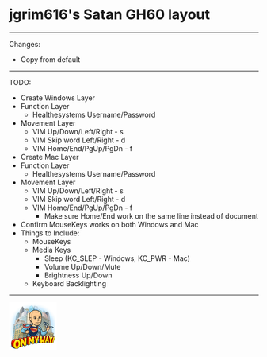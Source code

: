 # jgrim616's Satan GH60 layout

---

Changes:

*   Copy from default

---

TODO:

*   Create Windows Layer
*   Function Layer
    *   Healthesystems Username/Password
*   Movement Layer
    *   VIM Up/Down/Left/Right - s
    *   VIM Skip word Left/Right - d
    *   VIM Home/End/PgUp/PgDn - f
*   Create Mac Layer
*   Function Layer
    *   Healthesystems Username/Password
*   Movement Layer
    *   VIM Up/Down/Left/Right - s
    *   VIM Skip word Left/Right - d
    *   VIM Home/End/PgUp/PgDn - f
        *   Make sure Home/End work on the same line instead of document
*   Confirm MouseKeys works on both Windows and Mac
*   Things to Include:
    *   MouseKeys
    *   Media Keys
        *   Sleep (KC_SLEP - Windows, KC_PWR - Mac)
        *   Volume Up/Down/Mute
        *   Brightness Up/Down
    *   Keyboard Backlighting

---

![on_my_way.png](on_my_way.png)

